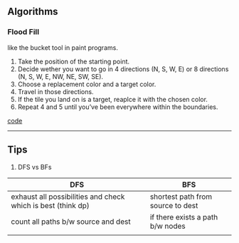 ## Algorithms

### Flood Fill

like the bucket tool in paint programs. 
1. Take the position of the starting point.
2. Decide wether you want to go in 4 directions (N, S, W, E) or 8 directions (N, S, W, E, NW, NE, SW, SE).
3. Choose a replacement color and a target color.
4. Travel in those directions.
5. If the tile you land on is a target, reaplce it with the chosen color.
6. Repeat 4 and 5 until you’ve been everywhere within the boundaries.

[code](floodFill.py)

---------------------------

## Tips
1. DFS vs BFs

|DFS |BFS|
|---|----|
|exhaust all possibilities and check which is best (think dp)|shortest path from source to dest|
|count all paths b/w source and dest|if there exists a path b/w nodes|
|||

